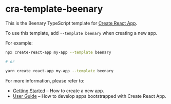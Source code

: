 # cra-template-beenary

This is the Beenary TypeScript template for [Create React App](https://github.com/facebook/create-react-app).

To use this template, add `--template beenary` when creating a new app.

For example:

```sh
npx create-react-app my-app --template beenary

# or

yarn create react-app my-app --template beenary
```

For more information, please refer to:

- [Getting Started](https://create-react-app.dev/docs/getting-started) – How to create a new app.
- [User Guide](https://create-react-app.dev) – How to develop apps bootstrapped with Create React App.
